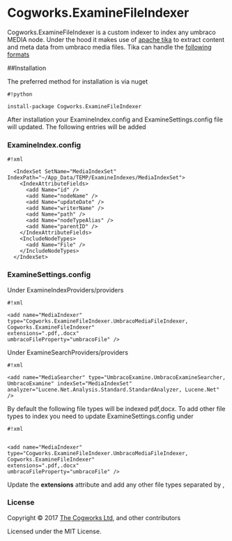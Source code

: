 # Cogworks.ExamineFileIndexer

Cogworks.ExamineFileIndexer is a custom indexer to index any umbraco MEDIA node. 
Under the hood it makes use of [apache tika](http://tika.apache.org/) to extract content and meta data from umbraco media files. 
Tika can handle the [following formats](http://tika.apache.org/1.2/formats.html)

##Installation

The preferred method for installation is via nuget 


```
#!python

install-package Cogworks.ExamineFileIndexer
```


After installation your ExamineIndex.config and ExamineSettings.config file will updated.  The following entries will be added

### ExamineIndex.config ###


```
#!xml

  <IndexSet SetName="MediaIndexSet" IndexPath="~/App_Data/TEMP/ExamineIndexes/MediaIndexSet">
    <IndexAttributeFields>
      <add Name="id" />
      <add Name="nodeName" />
      <add Name="updateDate" />
      <add Name="writerName" />
      <add Name="path" />
      <add Name="nodeTypeAlias" />
      <add Name="parentID" />
    </IndexAttributeFields>
    <IncludeNodeTypes>
      <add Name="File" />
    </IncludeNodeTypes>
  </IndexSet>

```
  
### ExamineSettings.config ###
Under ExamineIndexProviders/providers
 

```
#!xml

<add name="MediaIndexer" type="Cogworks.ExamineFileIndexer.UmbracoMediaFileIndexer, Cogworks.ExamineFileIndexer" 
extensions=".pdf,.docx" 
umbracoFileProperty="umbracoFile" />

```

Under ExamineSearchProviders/providers


```
#!xml

<add name="MediaSearcher" type="UmbracoExamine.UmbracoExamineSearcher, UmbracoExamine" indexSet="MediaIndexSet" 
analyzer="Lucene.Net.Analysis.Standard.StandardAnalyzer, Lucene.Net" />
```

By default the following file types will be indexed pdf,docx.  To add other file types to index you need to update ExamineSettings.config under


```
#!xml


<add name="MediaIndexer" type="Cogworks.ExamineFileIndexer.UmbracoMediaFileIndexer, Cogworks.ExamineFileIndexer" 
extensions=".pdf,.docx" 
umbracoFileProperty="umbracoFile" />
```


Update the **extensions** attribute and add any other file types separated by ,
 
### License ###

Copyright &copy; 2017 [The Cogworks Ltd](http://www.thecogworks.com/), and other contributors

Licensed under the MIT License.
